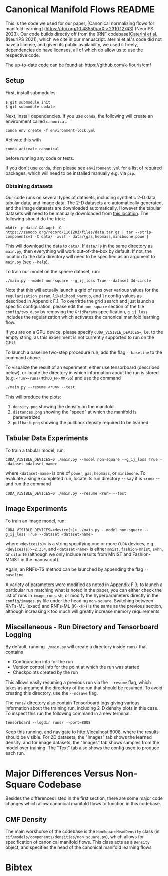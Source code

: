 # Canonical Manifold Flows README

This is the code we used for our paper, [Canonical normalizing flows for manifold learning]
(https://doi.org/10.48550/arXiv.2310.12743) (NeurIPS 2023).  Our code builds directly off   from the [RNF codebase][Caterini et al.](https://doi.org/10.48550/arXiv.2310.12743) (NeurIPS 2021), which we cite in our manuscript. aterini et al.'s code did not have a license, and given its public availability, we used it freely, dependencies do have licenses, all of which do allow us to use the respective code.

The up-to-date code can be found at: https://github.com/k-flouris/cmf

## Setup

First, install submodules:

    $ git submodule init
    $ git submodule update

Next, install dependencies. If you use `conda`, the following will create an environment called `canonical`:

    conda env create -f environment-lock.yml

Activate this with

    conda activate canonical

before running any code or tests.

If you don't use `conda`, then please see `environment.yml` for a list of required packages, which will need to be installed manually e.g. via `pip`.

### Obtaining datasets

Our code runs on several types of datasets, including synthetic 2-D data, tabular data, and image data. The 2-D datasets are automatically generated, and the image datasets are downloaded automatically. However the tabular datasets will need to be manually downloaded from [this location](https://zenodo.org/record/1161203). The following should do the trick:

    mkdir -p data/ && wget -O - https://zenodo.org/record/1161203/files/data.tar.gz | tar --strip-components=1 -C data/ -xvzf - data/{gas,hepmass,miniboone,power}

This will download the data to `data/`. If `data/` is in the same directory as `main.py`, then everything will work out-of-the-box by default. If not, the location to the data directory will need to be specified as an argument to `main.py` (see `--help`).



To train our model on the sphere dataset, run:

    ./main.py --model non-square --g_ij_loss True --dataset 3d-circle 
 
Note that this will actually launch a grid of runs over various values for the `regularization_param`, `likelihood_warmup`, and `lr` config values as described in Appendix F.1. To overrirde the grid search and just launch a specific configuration, please edit the `non-square` section of the file `config/two_d.py` by removing the `GridParams` specification, `g_ij_loss` includes the regularization which activates the canonical manifold learning flow. 

If you are on a GPU device, please specify `CUDA_VISIBLE_DEVICES=`, i.e. to the empty string, as this experiment is not currently supported to run on the GPU.

To launch a baseline two-step procedure run, add the flag `--baseline` to the command above.

To visualize the result of an experiment, either use tensorboard (described below), or locate the directory in which information about the run is stored (e.g. `<run>=runs/MthDD_HH-MM-SS`) and use the command

    ./main.py --resume <run> --test

This will produce the plots:
1. `density.png` showing the density on the manifold
2. `distances.png` showing the "speed" at which the manifold is parametrized
3. `pullback.png` showing the pullback density required to be learned.

## Tabular Data Experiments

To train a tabular model, run:

    CUDA_VISIBLE_DEVICES=0 ./main.py --model non-square --g_ij_loss True --dataset <dataset-name>

where `<dataset-name>` is one of `power`, `gas`, `hepmass`, or `miniboone`.
To evaluate a single completed run, locate its run directory -- say it is `<run>` -- and run the command

    CUDA_VISIBLE_DEVICES=0 ./main.py --resume <run> --test



## Image Experiments

To train an image model, run:

    CUDA_VISIBLE_DEVICES=<device(s)> ./main.py --model non-square --g_ij_loss True --dataset <dataset-name>

where `<devices(s)>` is a string specifying one or more `CUDA` devices, e.g. `<devices(s)>=2,3,4`, and `<dataset-name>` is either `mnist`, `fashion-mnist`, `svhn`, or `cifar10` (although we only include results from MNIST and Fashion-MNIST in the manuscript).

Again, an RNFs-TS method can be launched by appending the flag `--baseline`.

A variety of parameters were modified as noted in Appendix F.3; to launch a particular run matching what is noted in the paper, you can either check the list of runs in `image_runs.sh`, or modify the hyperparameters directly in the `config/images.py` file under the heading `non-square`. Switching between RNFs-ML (exact) and RNFs-ML ($K=$`<k>`) is the same as the previous section, although increasing `K` too much will greatly increase memory requirements.

## Miscellaneous - Run Directory and Tensorboard Logging

By default, running `./main.py` will create a directory inside `runs/` that contains

- Configuration info for the run
- Version control info for the point at which the run was started
- Checkpoints created by the run

This allows easily resuming a previous run via the `--resume` flag, which takes as argument the directory of the run that should be resumed.
To avoid creating this directory, use the `--nosave` flag.

The `runs/` directory also contain Tensorboard logs giving various information about the training run, including 2-D density plots in this case. To inspect this run the following command in a new terminal:

    tensorboard --logdir runs/ --port=8008

Keep this running, and navigate to http://localhost:8008, where the results should be visible.
For 2D datasets, the "Images" tab shows the learned density, and for image datasets, the "Images" tab shows samples from the model over training.
The "Text" tab also shows the config used to produce each run.

# Major Differences Versus Non-Square Codebase

Besides the differences listed in the first section, there are some major code changes which allow canonical manifold flows to function in this codebase.

## CMF Density

The main workhorse of the codebase is the `NonSquareHeadDensity` class (in `cif/models/components/densities/non_square.py`), which allows for specification of canonical manifold flows. This class acts as a `Density` object, and specifies the head of the canonical manifold learning flows

# Bibtex

